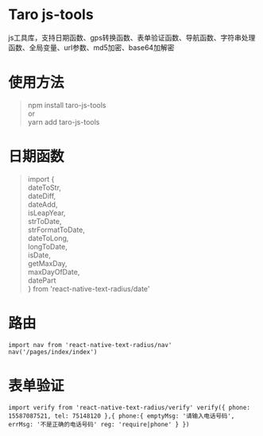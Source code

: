 # Taro js-tools
js工具库，支持日期函数、gps转换函数、表单验证函数、导航函数、字符串处理函数、全局变量、url参数、md5加密、base64加解密

# 使用方法
> npm install taro-js-tools    
> or    
> yarn add taro-js-tools    

# 日期函数
> import {     
>   dateToStr,    
>   dateDiff,    
>   dateAdd,    
>   isLeapYear,    
>   strToDate,    
>   strFormatToDate,    
>   dateToLong,    
>   longToDate,    
>   isDate,    
>   getMaxDay,    
>   maxDayOfDate,    
>   datePart    
> } from 'react-native-text-radius/date'    
# 路由
`
import nav from 'react-native-text-radius/nav'    
nav('/pages/index/index')    
`
# 表单验证
`
import verify from 'react-native-text-radius/verify'
verify({
  phone: 15587087521,
  tel: 75148120
},{
  phone:{
    emptyMsg: '请输入电话号码',
    errMsg: '不是正确的电话号码'
    reg: 'require|phone'
  }
})
`